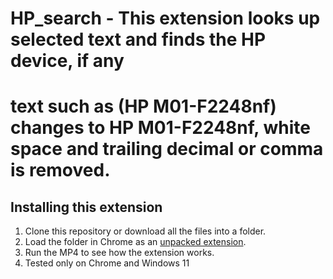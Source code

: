 # HP_search - This extension looks up selected text and finds the HP device, if any
# text such as (HP M01-F2248nf)  changes to HP M01-F2248nf, white space and trailing decimal or comma is removed.

## Installing this extension

1. Clone this repository or download all the files into a folder.
2. Load the folder in Chrome as an [unpacked extension](https://developer.chrome.com/docs/extensions/mv3/getstarted/development-basics/#load-unpacked).
3. Run the MP4 to see how the extension works.
4. Tested only on Chrome and Windows 11
